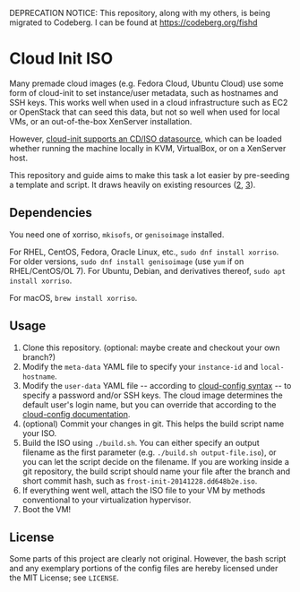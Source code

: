 DEPRECATION NOTICE: This repository, along with my others, is being migrated to Codeberg. I can be found at https://codeberg.org/fishd

Cloud Init ISO
==============

Many premade cloud images (e.g. Fedora Cloud, Ubuntu Cloud) use some form of 
cloud-init to set instance/user metadata, such as hostnames and SSH keys. This 
works well when used in a cloud infrastructure such as EC2 or OpenStack that can 
seed this data, but not so well when used for local VMs, or an out-of-the-box 
XenServer installation.

However, [cloud-init supports an CD/ISO datasource][1], which can be loaded 
whether running the machine locally in KVM, VirtualBox, or on a XenServer host. 

This repository and guide aims to make this task a lot easier by pre-seeding a 
template and script. It draws heavily on existing resources ([2][2], [3][3]).

## Dependencies
You need one of xorriso, `mkisofs`, or `genisoimage` installed. 

For RHEL, CentOS, Fedora, Oracle Linux, etc., `sudo dnf install xorriso`. For older versions, `sudo dnf install genisoimage` (use `yum` if on RHEL/CentOS/OL 7). For Ubuntu, Debian, and derivatives thereof, `sudo apt install xorriso`.

For macOS, `brew install xorriso`.

## Usage

1. Clone this repository. (optional: maybe create and checkout your own branch?)
2. Modify the `meta-data` YAML file to specify your `instance-id` and `local-hostname`.
3. Modify the `user-data` YAML file -- according to [cloud-config syntax][4] -- to 
   specify a password and/or SSH keys. The cloud image determines the default user's 
   login name, but you can override that according to the [cloud-config documentation][4].
4. (optional) Commit your changes in git. This helps the build script name your ISO.
5. Build the ISO using `./build.sh`. You can either specify an output filename as the 
   first parameter (e.g. `./build.sh output-file.iso`), or you can let the script decide 
   on the filename. If you are working inside a git repository, the build script should 
   name your file after the branch and short commit hash, such as 
   `frost-init-20141228.dd648b2e.iso`.
6. If everything went well, attach the ISO file to your VM by methods 
   conventional to your virtualization hypervisor.
7. Boot the VM!

## License

Some parts of this project are clearly not original. However, the bash script and 
any exemplary portions of the config files are hereby licensed under the MIT License; 
see `LICENSE`.

[1]: https://cloudinit.readthedocs.io/en/latest/topics/datasources/nocloud.html
[2]: https://www.technovelty.org/linux/running-cloud-images-locally.html
[3]: http://www.projectatomic.io/blog/2014/10/getting-started-with-cloud-init/
[4]: https://cloudinit.readthedocs.io/en/latest/topics/examples.html
